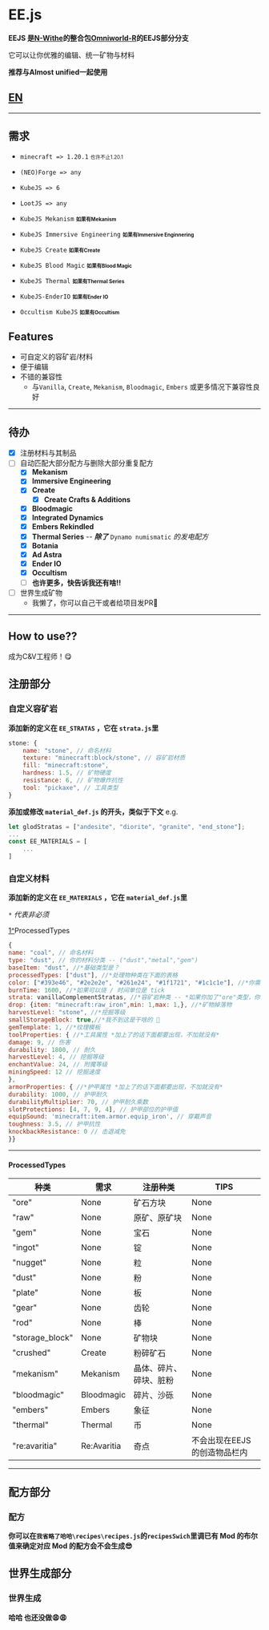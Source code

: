 # EE.js 

**EEJS 是[N-Withe](https://github.com/N-Wither)的整合包[Omniworld-R](https://github.com/N-Wither/Omniworld-R)的EEJS部分分支** 

它可以让你优雅的编辑、统一矿物与材料

**推荐与Almost unified一起使用** 

## [**EN**](https://github.com/sdjge/EE.js/blob/main/README.md)

---

## 需求 

- `minecraft => 1.20.1` <font size="1"> 也许不止1.20.1 </font> 

- `(NEO)Forge => any` 

- `KubeJS => 6` 

- `LootJS => any` 

- `KubeJS Mekanism` <font size="1">**如果有Mekanism** </font> 
  
- `KubeJS Immersive Engineering` <font size="1">**如果有Immersive Enginnering** </font> 
  
- `KubeJS Create` <font size="1">**如果有Create** </font> 
  
- `KubeJS Blood Magic` <font size="1">**如果有Blood Magic** </font> 
  
- `KubeJS Thermal` <font size="1">**如果有Thermal Series** </font> 

- `KubeJS-EnderIO` <font size="1">**如果有Ender IO** </font> 

- `Occultism KubeJS` <font size="1">**如果有Occultism** </font> 

## Features 
- 可自定义的容矿岩/材料 
- 便于编辑 
- 不错的兼容性  
  - 与`Vanilla`, `Create`, `Mekanism`, `Bloodmagic`, `Embers` 或更多情况下兼容性良好 

---
## 待办 
- [x] 注册材料与其制品 
- [ ] 自动匹配大部分配方与删除大部分重复配方 
  - [x] **Mekanism** 
  - [x] **Immersive Engineering** 
  - [x] **Create** 
    - [x] **Create Crafts & Additions** 
  - [x] **Bloodmagic** 
  - [x] **Integrated Dynamics** 
  - [x] **Embers Rekindled** 
  - [x] **Thermal Series** -- ***除了*** `Dynamo numismatic` *的发电配方* 
  - [x] **Botania** 
  - [x] **Ad Astra** 
  - [x] **Ender IO** 
  - [x] **Occultism** 
  - [ ] **也许更多，快告诉我还有啥!!** 
- [ ] 世界生成矿物 
  - 我懒了，你可以自己干或者给项目发PR🥺 

---
## How to use?? 

成为C&V工程师！😋 

## 注册部分 
### 自定义容矿岩 

**添加新的定义在 `EE_STRATAS` ，它在 `strata.js`里**  
```js
stone: {
	name: "stone", // 命名材料
	texture: "minecraft:block/stone", // 容矿岩材质
	fill: "minecraft:stone",
	hardness: 1.5, // 矿物硬度
	resistance: 6, // 矿物爆炸抗性
	tool: "pickaxe", // 工具类型
}
``` 
**添加或修改 `material_def.js` 的开头，类似于下文** 
e.g.
```js
let glodStratas = ["andesite", "diorite", "granite", "end_stone"];
...
const EE_MATERIALS = [
    ...
] 
``` 
### 自定义材料 
**添加新的定义在 `EE_MATERIALS` ，它在 `material_def.js`里** 

`*` *代表非必须* 

[1^]ProcessedTypes 

```js 
{ 
name: "coal", // 命名材料
type: "dust", // 你的材料分类 -- ("dust","metal","gem")
baseItem: "dust", //*基础类型是？
processedTypes: ["dust"], //*处理物种类在下面的表格
color: ["#393e46", "#2e2e2e", "#261e24", "#1f1721", "#1c1c1e"], //*你需要5种颜色才能正常生成材质
burnTime: 1600, //*如果可以烧 / 时间单位是 tick
strata: vanillaComplementStratas, //*容矿岩种类 -- *如果你加了"ore"类型，你需要有这条*
drop: {item: "minecraft:raw_iron",min: 1,max: 1,}, //*矿物掉落物
harvestLevel: "stone", //*挖掘等级
smallStorageBlock: true,//*我不到这是干啥的 🥺
gemTemplate: 1, //*纹理模板
toolProperties: { //*工具属性 *加上了的话下面都要出现，不加就没有*
damage: 9, // 伤害
durability: 1800, // 耐久
harvestLevel: 4, // 挖掘等级
enchantValue: 24, // 附魔等级
miningSpeed: 12 // 挖掘速度
},
armorProperties: { //*护甲属性 *加上了的话下面都要出现，不加就没有*
durability: 1000, // 护甲耐久
durabilityMultiplier: 70, // 护甲耐久乘数
slotProtections: [4, 7, 9, 4], // 护甲部位的护甲值
equipSound: 'minecraft:item.armor.equip_iron', // 穿戴声音
toughness: 3.5, // 护甲抗性
knockbackResistance: 0 // 击退减免
}}
``` 

---
[1^]:https://github.com/sdjge/EE.js/blob/main/README%20zh_cn.md#processedtypes
#### **ProcessedTypes**
| 种类            | 需求        | 注册种类               | TIPS                         |
| --------------- | ----------- | ---------------------- | ---------------------------- |
| "ore"           | None        | 矿石方块               | None                         |
| "raw"           | None        | 原矿、原矿块           | None                         |
| "gem"           | None        | 宝石                   | None                         |
| "ingot"         | None        | 锭                     | None                         |
| "nugget"        | None        | 粒                     | None                         |
| "dust"          | None        | 粉                     | None                         |
| "plate"         | None        | 板                     | None                         |
| "gear"          | None        | 齿轮                   | None                         |
| "rod"           | None        | 棒                     | None                         |
| "storage_block" | None        | 矿物块                 | None                         |
| "crushed"       | Create      | 粉碎矿石               | None                         |
| "mekanism"      | Mekanism    | 晶体、碎片、碎块、脏粉 | None                         |
| "bloodmagic"    | Bloodmagic  | 碎片、沙砾             | None                         |
| "embers"        | Embers      | 象征                   | None                         |
| "thermal"       | Thermal     | 币                     | None                         |
| "re:avaritia"   | Re:Avaritia | 奇点                   | 不会出现在EEJS的创造物品栏内 |

------
## 配方部分 
### 配方 

**你可以在`我省略了哈哈\recipes\recipes.js`的`recipesSwich`里调已有 Mod 的布尔值来确定对应 Mod 的配方会不会生成😎** 

## 世界生成部分 
### 世界生成 

**哈哈 也还没做😩😩** 